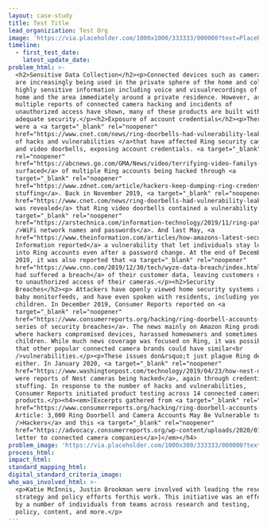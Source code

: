 ```yaml
---
layout: case-study
title: Test Title
lead_organiziation: Test Org
image: 'https://via.placeholder.com/1000x1000/333333/000000?text=Placeholder'
timeline:
  - first_test_date:
    latest_update_date:
problem_html: >-
  <h2>Sensitive Data Collection</h2><p>Connected devices such as cameras
  are increasingly being used in the private sphere of the home and collect
  highly sensitive information including voice and visualrecordings of the
  home and the area immediately around a private residence. However, as
  multiple reports of connected camera hacking and incidents of
  unauthorized access have shown, many of these products are built without
  adequate security.</p><h2>Exposure of account credentials</h2><p>There
  were a <a target="_blank" rel="noopener"
  href="https://www.cnet.com/news/ring-doorbells-had-vulnerability-leaking-wi-fi-login-info-researchers-found/">series
  of hacks and vulnerabilities </a>that have affected Ring security cameras
  and video doorbells, exposing account credentials. <a target="_blank"
  rel="noopener"
  href="https://abcnews.go.com/GMA/News/video/terrifying-video-familys-hacked-ring-camera-system-67704081">Reports
  surfaced</a> of multiple Ring accounts being hacked through <a
  target="_blank" rel="noopener"
  href="https://www.zdnet.com/article/hackers-keep-dumping-ring-credentials-online-for-the-giggles/">credential
  stuffing</a>. Back in November 2019, <a target="_blank" rel="noopener"
  href="https://www.cnet.com/news/ring-doorbells-had-vulnerability-leaking-wi-fi-login-info-researchers-found/">it
  was revealed</a> that Ring video doorbells contained a vulnerability that <a
  target="_blank" rel="noopener"
  href="https://arstechnica.com/information-technology/2019/11/ring-patches-total-lack-of-password-security-during-setup/">exposed<br
  />WiFi network names and passwords</a>. And last May, <a
  href="https://www.theinformation.com/articles/how-amazons-latest-security-device-let-people-spy-on-you">The
  Information reported</a> a vulnerability that let individuals stay logged
  into Ring accounts even after a password change. At the end of December
  2019, it was also reported that <a target="_blank" rel="noopener"
  href="https://www.cnn.com/2019/12/30/tech/wyze-data-breach/index.html">Wyze
  had suffered a breach</a> of their customer data, leaving customers open
  to unauthorized access of their cameras.</p><h2>Security
  Breaches</h2><p> Attackers have openly viewed home security systems and
  baby monitorfeeds, and have even spoken with residents, including young
  children. In December 2019, Consumer Reports reported on <a
  target="_blank" rel="noopener"
  href="https://www.consumerreports.org/hacking/ring-doorbell-accounts-may-be-vulnerable-to-hackers/">a
  series of security breaches</a>. The news mainly on Amazon Ring products,
  where hackers compromised devices, harassed homeowners and sometimes
  children. While much news coverage was focused on Ring, it was possible
  that other popular connected camera brands could have similar<br
  />vulnerabilities.</p><p>These issues don&rsquo;t just plague Ring devices
  either. In January 2020, <a target="_blank" rel="noopener"
  href="https://www.washingtonpost.com/technology/2019/04/23/how-nest-designed-keep-intruders-out-peoples-homes-effectively-allowed-hackers-get/">there
  were reports of Nest cameras being hacked</a>, again through credential
  stuffing. In response to the number of hacks and vulnerabilities,
  Consumer Reports initiated product testing across 14 connected camera
  products.</p><h4><em>[Excerpts gathered from <a target="_blank" rel="noopener"
  href="https://www.consumerreports.org/hacking/ring-doorbell-accounts-may-be-vulnerable-to-hackers/">CR
  Article: 3,000 Ring Doorbell and Camera Accounts May Be Vulnerable to<br
  />Hackers</a> and this <a target="_blank" rel="noopener"
  href="https://advocacy.consumerreports.org/wp-content/uploads/2020/01/CR-Letter-to-Connected-Camera-Security-and-Doorbell-Manufacturers-1.13.20.pdf">advocacy
  letter to connected camera companies</a>]</em></h4>
problem_image: 'https://via.placeholder.com/1000x300/333333/000000?text=Placeholder'
process_html:
impact_html:
standard_mapping_html:
digital_standard_criteria_image:
who_was_involved_html: >-
  <p>Katie McInnis, Justin Brookman were involved with leading the research,
  strategy and policy efforts forthis work. This initiative was an effort
  by a number of individuals from teams across research and testing,
  policy, content, and more.</p>
---
```


